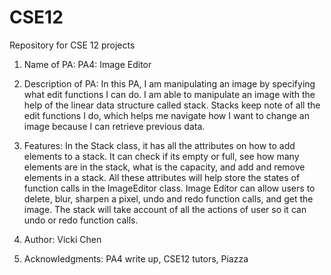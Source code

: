 # CSE12
Repository for CSE 12 projects

1. Name of PA: PA4: Image Editor

2. Description of PA: In this PA, I am manipulating an image by specifying
what edit functions I can do. I am able to manipulate an image with the help 
of the linear data structure called stack. Stacks keep note of all the edit
functions I do, which helps me navigate how I want to change an image
because I can retrieve previous data.

3. Features: In the Stack class, it has all the attributes on how to add
elements to a stack. It can check if its empty or full, see how many elements
are in the stack, what is the capacity, and add and remove elements in a
stack. All these attributes will help store the states of function calls in
the ImageEditor class. Image Editor can allow users to delete, blur, sharpen 
a pixel, undo and redo function calls, and get the image. The stack will 
take account of all the actions of user so it can undo or redo function calls.

4. Author: Vicki Chen

5. Acknowledgments: PA4 write up, CSE12 tutors, Piazza

